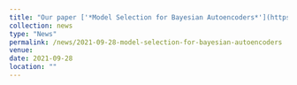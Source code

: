 ```yaml
---
title: "Our paper ['*Model Selection for Bayesian Autoencoders*'](https://tranbahien.github.io/publication/2021-09-28-model-selection-for-bayesian-autoencoders) has been accepted at NeurIPS 2021!"
collection: news
type: "News"
permalink: /news/2021-09-28-model-selection-for-bayesian-autoencoders
venue: 
date: 2021-09-28
location: ""
---
```

